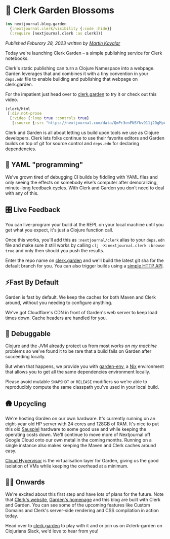 # 🌱 Clerk Garden Blossoms
```clojure
(ns nextjournal.blog.garden
  {:nextjournal.clerk/visibility {:code :hide}}
  (:require [nextjournal.clerk :as clerk]))

```
_Published Feburary 28, 2023 written by [Martin Kavalar](https://github.com/mk)_

Today we're launching Clerk Garden – a simple publishing service for Clerk notebooks.

Clerk's static publishing can turn a Clojure Namespace into a webpage. Garden leverages that and combines it with a tiny convention in your `deps.edn` file to enable building and publishing that webpage on clerk.garden.

For the impatient just head over to [clerk.garden](https://clerk.garden) to try it or check out this video.

```clojure
(clerk/html
 [:div.not-prose
  [:video {:loop true :controls true}
   [:source {:src "https://nextjournal.com/data/QmPr3enFNSYkv911j2DgMpATnr2eyiR8efWJTevvstfd7f?content-type=video/mp4&node-id=51e404c0-4c60-4272-a9e1-5744d43914f5&filename=Garden+Build.mp4&node-kind=file"}]]])
```

Clerk and Garden is all about letting us build upon tools we use as Clojure developers. Clerk lets folks continue to use their favorite editors and Garden builds on top of git for source control and `deps.edn` for declaring dependencies.

## 🥱 YAML "programming"

We've grown tired of debugging CI builds by fiddling with YAML files and only seeing the effects on somebody else's computer after demoralizing, minute-long feedback cycles. With Clerk and Garden you don't need to deal with any of this. 

## 🎛 Live Feedback

You can live-program your build at the REPL on your local machine until you get what you expect, it's just a Clojure function call. 

Once this works, you'll add this as `:nextjournal/clerk` alias to your `deps.edn` file and make sure it still works by calling `clj -X:nextjournal.clerk :browse true` and only then should you push the results.

Enter the repo name on [clerk.garden](https://clerk.garden) and we'll build the latest git sha for the default branch for you. You can also trigger builds using a [simple HTTP API](#citation-needed).

## ⚡️Fast By Default

Garden is fast by default. We keep the caches for both Maven and Clerk around, without you needing to configure anything. 

We've got Cloudflare's CDN in front of Garden's web server to keep load times down. Cache headers are handled for you.

## 🧶 Debuggable

Clojure and the JVM already protect us from most *works on my machine* problems so we've found it to be rare that a build fails on Garden after succeeding locally.

But when that happens, we provide you with [garden-env](https://github.com/nextjournal/garden-env), a [Nix](https://nixos.org) environment that allows you to get all the same dependencies environment locally.

Please avoid mutable `SNAPSHOT` or `RELEASE` modifiers so we're able to reproducibly compute the same classpath you've used in your local build.

## 🛖 Upcycling

We're hosting Garden on our own hardware. It's currently running on an eight-year old HP server with 24 cores and 128GB of RAM. It's nice to put this old [Sauspiel](https://nextjournal.com/about) hardware to some good use and while keeping the operating costs down. We'll continue to move more of Nextjournal off Google Cloud onto our own metal in the coming months. Running on a single instance also makes keeping the Maven and Clerk caches around easy.

[Cloud Hypervisor](https://www.cloudhypervisor.org) is the virtualisation layer for Garden, giving us the good isolation of VMs while keeping the overhead at a minimum.

## 🧑‍🌾 Onwards

We're excited about this first step and have lots of plans for the future. Note that [Clerk's website](https://clerk.vision), [Garden's homepage](https://clerk.garden) and this blog are built with Clerk and Garden. You can see some of the upcoming features like Custom Domains and Clerk's server-side rendering and CSS compilation in action today.

Head over to [clerk.garden](https://clerk.garden) to play with it and or join us on #clerk-garden on Clojurians Slack, we'd love to hear from you! 

